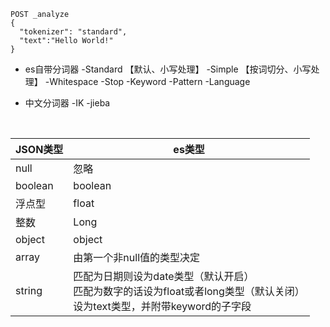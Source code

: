 ```
POST _analyze
{
  "tokenizer": "standard",
  "text":"Hello World!"
}
```
- es自带分词器
	-Standard 【默认、小写处理】
	-Simple 【按词切分、小写处理】
	-Whitespace
	-Stop
	-Keyword
	-Pattern
	-Language
	
- 中文分词器
	-IK
	-jieba
	

​	

| JSON类型 | es类型                                                       |
| -------- | ------------------------------------------------------------ |
| null     | 忽略                                                         |
| boolean  | boolean                                                      |
| 浮点型   | float                                                        |
| 整数     | Long                                                         |
| object   | object                                                       |
| array    | 由第一个非null值的类型决定                                   |
| string   | 匹配为日期则设为date类型（默认开启）<br/>匹配为数字的话设为float或者long类型（默认关闭）<br/>设为text类型，并附带keyword的子字段 |


​	
​	

